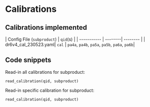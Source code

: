 # Calibrations


## Calibrations implemented
| Config File (`subproduct`) |  `qid`(s) |
| ----------- | --------| -------- |
| dr6v4_cal_230523.yaml| `cal` | `pa4a`, `pa4b`, `pa5a`, `pa5b`, `pa6a`, `pa6b`|         
                     

## Code snippets


Read-in all calibrations for subproduct: 
```
read_calibration(qid, subproduct)
```

Read-in specific calibration for subproduct: 
```
read_calibration(qid, subproduct)
```